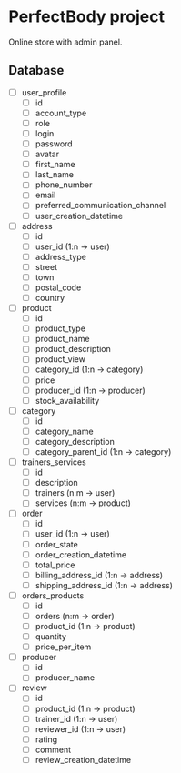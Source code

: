 # PerfectBody project

Online store with admin panel.

## Database

- [ ] user_profile
  - [ ] id
  - [ ] account_type
  - [ ] role
  - [ ] login
  - [ ] password
  - [ ] avatar
  - [ ] first_name
  - [ ] last_name
  - [ ] phone_number
  - [ ] email
  - [ ] preferred_communication_channel
  - [ ] user_creation_datetime
- [ ] address
  - [ ] id
  - [ ] user_id (1:n -> user)
  - [ ] address_type
  - [ ] street
  - [ ] town
  - [ ] postal_code
  - [ ] country
- [ ] product
  - [ ] id
  - [ ] product_type
  - [ ] product_name
  - [ ] product_description
  - [ ] product_view
  - [ ] category_id (1:n -> category)
  - [ ] price
  - [ ] producer_id (1:n -> producer)
  - [ ] stock_availability
- [ ] category
  - [ ] id
  - [ ] category_name
  - [ ] category_description
  - [ ] category_parent_id (1:n -> category)
- [ ] trainers_services
  - [ ] id
  - [ ] description
  - [ ] trainers (n:m -> user)
  - [ ] services (n:m -> product)
- [ ] order
  - [ ] id
  - [ ] user_id (1:n -> user)
  - [ ] order_state
  - [ ] order_creation_datetime
  - [ ] total_price
  - [ ] billing_address_id (1:n -> address)
  - [ ] shipping_address_id (1:n -> address)
- [ ] orders_products
  - [ ] id
  - [ ] orders (n:m -> order)
  - [ ] product_id (1:n -> product)
  - [ ] quantity
  - [ ] price_per_item
- [ ] producer
  - [ ] id
  - [ ] producer_name
- [ ] review
  - [ ] id
  - [ ] product_id (1:n -> product)
  - [ ] trainer_id (1:n -> user)
  - [ ] reviewer_id (1:n -> user)
  - [ ] rating
  - [ ] comment
  - [ ] review_creation_datetime